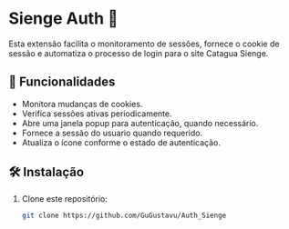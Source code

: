 # Sienge Auth 🚀

Esta extensão facilita o monitoramento de sessões, fornece o cookie de sessão e automatiza o processo de login para o site Catagua Sienge.

## 🚀 Funcionalidades
- Monitora mudanças de cookies.
- Verifica sessões ativas periodicamente.
- Abre uma janela popup para autenticação, quando necessário.
- Fornece a sessão do usuario quando requerido.
- Atualiza o ícone conforme o estado de autenticação.

## 🛠️ Instalação
1. Clone este repositório:
   ```bash
   git clone https://github.com/GuGustavu/Auth_Sienge
